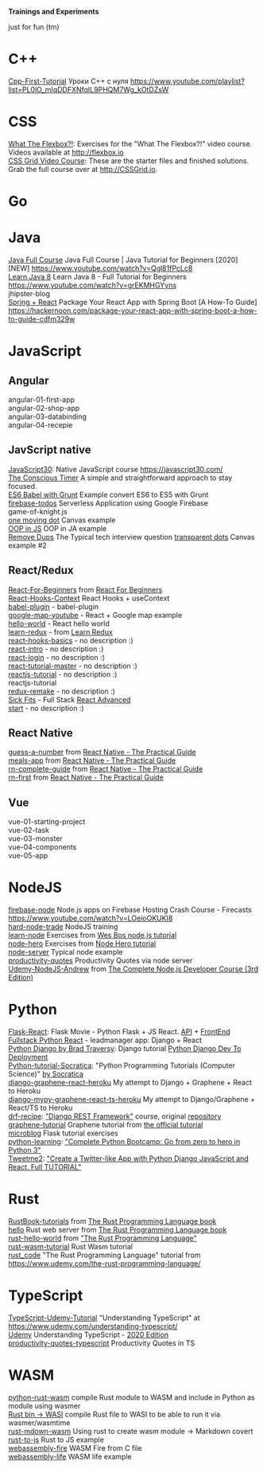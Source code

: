 **Trainings and Experiments**

just for fun (tm)



# C++

[Cpp-First-Tutorial](https://github.com/e1r0nd/tranings-and-experiments/tree/master/Cpp/Cpp-First-Tutorial) Уроки C++ с нуля
https://www.youtube.com/playlist?list=PL0lO_mIqDDFXNfqIL9PHQM7Wg_kOtDZsW

# CSS

[What The Flexbox?!](https://github.com/e1r0nd/tranings-and-experiments/tree/master/CSS/Flexbox-training): Exercises for the "What The Flexbox?!" video course. Videos available at http://flexbox.io
<br>
[CSS Grid Video Course](https://github.com/e1r0nd/tranings-and-experiments/tree/master/CSS/grid-css): These are the starter files and finished solutions. Grab the full course over at http://CSSGrid.io.

# Go
# Java

[Java Full Course](https://github.com/e1r0nd/tranings-and-experiments/tree/master/Java/java-se-beginner-course) Java Full Course | Java Tutorial for Beginners [2020] [NEW] https://www.youtube.com/watch?v=Qgl81fPcLc8<br>
[Learn Java 8](https://github.com/e1r0nd/tranings-and-experiments/tree/master/Java/java8-beginner-course) Learn Java 8 - Full Tutorial for Beginners https://www.youtube.com/watch?v=grEKMHGYyns<br>
jhipster-blog<br>
[Spring + React](https://github.com/e1r0nd/tranings-and-experiments/tree/master/Java/spring-react) Package Your React App with Spring Boot [A How-To Guide] https://hackernoon.com/package-your-react-app-with-spring-boot-a-how-to-guide-cdfm329w

# JavaScript

## Angular
angular-01-first-app<br>
angular-02-shop-app<br>
angular-03-databinding<br>
angular-04-recepie<br>
## JavScript native

[JavaScript30](https://github.com/e1r0nd/tranings-and-experiments/tree/master/JavaScript/JavaScript30): Native JavaScript course https://javascript30.com/
<br>
[The Conscious Timer](https://github.com/e1r0nd/tranings-and-experiments/tree/master/JavaScript/c-timer) A simple and straightforward approach to stay focused.<br>
[ES6 Babel with Grunt](https://github.com/e1r0nd/tranings-and-experiments/tree/master/JavaScript/es6-babel-grunt) Example convert ES6 to ES5 with Grunt<br>
[firebase-todos](https://github.com/e1r0nd/tranings-and-experiments/tree/master/JavaScript/firebase-todos) Serverless Application using Google Firebase<br>
game-of-knight.js<br>
[one moving dot](https://github.com/e1r0nd/tranings-and-experiments/tree/master/JavaScript/one%20moving%20dot) Canvas example<br>
[OOP in JS](https://github.com/e1r0nd/tranings-and-experiments/tree/master/JavaScript/oop) OOP in JA example<br>
[Remove Dups](https://github.com/e1r0nd/tranings-and-experiments/tree/master/JavaScript/removeDups.js) The Typical tech interview question
[transparent dots](https://github.com/e1r0nd/tranings-and-experiments/tree/master/JavaScript/transparent%20dots) Canvas example #2<br>


## React/Redux

[React-For-Beginners](https://github.com/e1r0nd/tranings-and-experiments/tree/master/React-Redux/React-For-Beginners) from [React For Beginners](https://reactforbeginners.com/)<br>
[React-Hooks-Context](https://github.com/e1r0nd/tranings-and-experiments/tree/master/React-Redux/React-Hooks-Context) React Hooks + useContext<br>
[babel-plugin](https://github.com/e1r0nd/tranings-and-experiments/tree/master/React-Redux/babel-plugin) - babel-plugin<br>
[google-map-youtube](https://github.com/e1r0nd/tranings-and-experiments/tree/master/React-Redux/google-map-youtube) - React + Google map example<br>
[hello-world](https://github.com/e1r0nd/tranings-and-experiments/tree/master/React-Redux/hello-world) - React hello world<br>
[learn-redux](https://github.com/e1r0nd/tranings-and-experiments/tree/master/React-Redux/learn-redux) - from [Learn Redux](https://learnredux.com/)<br>
[react-hooks-basics](https://github.com/e1r0nd/tranings-and-experiments/tree/master/React-Redux/react-hooks-basics) - no description :)<br>
[react-intro](https://github.com/e1r0nd/tranings-and-experiments/tree/master/React-Redux/react-intro) - no description :)<br>
[react-login](https://github.com/e1r0nd/tranings-and-experiments/tree/master/React-Redux/react-login) - no description :)<br>
[react-tutorial-master](https://github.com/e1r0nd/tranings-and-experiments/tree/master/React-Redux/react-tutorial-master) - no description :)<br>
[reactjs-tutorial](https://github.com/e1r0nd/tranings-and-experiments/tree/master/React-Redux/reactjs-tutorial) - no description :)<br>
reactjs-tutorial<br>
[redux-remake](https://github.com/e1r0nd/tranings-and-experiments/tree/master/React-Redux/redux-remake) - no description :)<br>
[Sick Fits](https://github.com/e1r0nd/tranings-and-experiments/tree/master/React-Redux/sick-fits--wesbos-advanced-react) - Full Stack [React Advanced](https://advancedreact.com/)<br>
[start](https://github.com/e1r0nd/tranings-and-experiments/tree/master/React-Redux/start) - no description :)<br>

## React Native

[guess-a-number](https://github.com/e1r0nd/tranings-and-experiments/tree/master/ReactNative/guess-a-number) from [React Native - The Practical Guide](https://www.udemy.com/course/react-native-the-practical-guide/)<br>
[meals-app](https://github.com/e1r0nd/tranings-and-experiments/tree/master/ReactNative/meals-app) from [React Native - The Practical Guide](https://www.udemy.com/course/react-native-the-practical-guide/)<br>
[rn-complete-guide](https://github.com/e1r0nd/tranings-and-experiments/tree/master/ReactNative/rn-complete-guide) from [React Native - The Practical Guide](https://www.udemy.com/course/react-native-the-practical-guide/)<br>
[rn-first](https://github.com/e1r0nd/tranings-and-experiments/tree/master/ReactNative/rn-first) from [React Native - The Practical Guide](https://www.udemy.com/course/react-native-the-practical-guide/)<br>

## Vue
vue-01-starting-project<br>
vue-02-task<br>
vue-03-monster<br>
vue-04-components<br>
vue-05-app<br>

# NodeJS

[firebase-node](https://github.com/e1r0nd/tranings-and-experiments/tree/master/NodeJS/firebase-node) Node.js apps on Firebase Hosting Crash Course - Firecasts https://www.youtube.com/watch?v=LOeioOKUKI8<br>
[hard-node-trade](https://github.com/e1r0nd/tranings-and-experiments/tree/master/NodeJS/hard-node-trade) NodeJS training<br>
[learn-node](https://github.com/e1r0nd/tranings-and-experiments/tree/master/NodeJS/learn-node) Exercises from [Wes Bos node.js tutorial](https://learnnode.com/)<br>
[node-hero](https://github.com/e1r0nd/tranings-and-experiments/tree/master/NodeJS/node-hero) Exercises from [Node Hero tutorial](https://github.com/devSchacht/translations/tree/master/node-hero)<br>
[node-server](https://github.com/e1r0nd/tranings-and-experiments/tree/master/NodeJS/node-server) Typical node example<br>
[productivity-quotes](https://github.com/e1r0nd/tranings-and-experiments/tree/master/NodeJS/productivity-quotes) Productivity Quotes via node server<br>
[Udemy-NodeJS-Andrew](https://github.com/e1r0nd/tranings-and-experiments/tree/master/NodeJS/Udemy-NodeJS-Andrew) from [The Complete Node.js Developer Course (3rd Edition)](https://www.udemy.com/course/the-complete-nodejs-developer-course-2/)

# Python

[Flask-React](https://github.com/e1r0nd/tranings-and-experiments/tree/master/Python/Flask-React): Flask Movie - Python Flask + JS React. [API](https://www.youtube.com/watch?v=Urx8Kj00zsI) + [FrontEnd](https://www.youtube.com/watch?v=06pWsB_hoD4)<br>
[Fullstack Python React](https://github.com/e1r0nd/tranings-and-experiments/tree/master/Python/Fullstack-Python-React) - leadmanager app: Django + React<br>
[Python Django by Brad Traversy](https://github.com/e1r0nd/tranings-and-experiments/tree/master/Python/Python-Django-Brad-Traversy): Django tutorial [Python Django Dev To Deployment](https://www.udemy.com/course/python-django-dev-to-deployment/l)<br>
[Python-tutorial-Socratica](https://github.com/e1r0nd/tranings-and-experiments/tree/master/Python/Python-tutorial-Socratica): "Python Programming Tutorials (Computer Science)" [by Socratica](https://www.youtube.com/playlist?list=PLi01XoE8jYohWFPpC17Z-wWhPOSuh8Er-)<br>
[django-graphene-react-heroku](https://github.com/e1r0nd/tranings-and-experiments/tree/master/Python/django-graphene-react-heroku) My attempt to Django + Graphene + React to Heroku<br>
[django-mypy-graphene-react-ts-heroku](https://github.com/e1r0nd/tranings-and-experiments/tree/master/Python/django-mypy-graphene-react-ts-heroku) My attempt to Django/Graphene + React/TS to Heroku<br>
[drf-recipe](https://github.com/e1r0nd/tranings-and-experiments/tree/master/Python/drf-recipe): ["Django REST Framework"](https://www.udemy.com/course/django-python-advanced/) course, original [repository](https://github.com/LondonAppDeveloper/recipe-app-api)<br>
[graphene-tutorial](https://github.com/e1r0nd/tranings-and-experiments/tree/master/Python/graphene-tutorial) Graphene tutorial from [the official tutorial](https://www.howtographql.com/graphql-python/0-introduction/)<br>
[microblog](https://github.com/e1r0nd/tranings-and-experiments/tree/master/Python/microblog) Flask tutorial exercises<br>
[python-learning](https://github.com/e1r0nd/tranings-and-experiments/tree/master/Python/python-learning): ["Complete Python Bootcamp: Go from zero to hero in Python 3"](https://www.udemy.com/complete-python-bootcamp/)<br>
[Tweetme2](https://github.com/e1r0nd/tranings-and-experiments/tree/master/Python/tweet2): ["Create a Twitter-like App with Python Django JavaScript and React. Full TUTORIAL"](https://www.youtube.com/watch?v=f1R_bykXHGE)


# Rust

[RustBook-tutorials](https://github.com/e1r0nd/tranings-and-experiments/tree/master/Rust/RustBook-tutorials) from [The Rust Programming Language book](https://doc.rust-lang.org/book/)<br>
[hello](https://github.com/e1r0nd/tranings-and-experiments/tree/master/Rust/hello) Rust web server from [The Rust Programming Language book](https://doc.rust-lang.org/book/)<br>
[rust-hello-world](https://github.com/e1r0nd/tranings-and-experiments/tree/master/Rust/rust-hello-world) from ["The Rust Programming Language"](https://www.udemy.com/rust-lang/)<br>
[rust-wasm-tutorial](https://github.com/e1r0nd/tranings-and-experiments/tree/master/Rust/rust-wasm-tutorial) Rust Wasm tutorial<br>
[rust_code](https://github.com/e1r0nd/tranings-and-experiments/tree/master/Rust/rust_code) "The Rust Programming Language" tutorial from https://www.udemy.com/the-rust-programming-language/

# TypeScript

[TypeScript-Udemy-Tutorial](https://github.com/e1r0nd/tranings-and-experiments/tree/master/TypeScript/TypeScript-Udemy-Tutorial) "Understanding TypeScript" at https://www.udemy.com/understanding-typescript/<br>
[Udemy](https://github.com/e1r0nd/tranings-and-experiments/tree/master/TypeScript/Udemy) Understanding TypeScript - [2020 Edition](https://www.udemy.com/course/understanding-typescript/)<br>
[productivity-quotes-typescript](https://github.com/e1r0nd/tranings-and-experiments/tree/master/TypeScript/productivity-quotes-typescript) Productivity Quotes in TS

# WASM

[python-rust-wasm](https://github.com/e1r0nd/tranings-and-experiments/tree/master/WASM/python-rust-wasm) compile Rust module to WASM and include in Python as module using wasmer<br>
[Rust bin -> WASI](https://github.com/e1r0nd/tranings-and-experiments/tree/master/WASM/rust-bin-wasi) compile Rust file to WASI to be able to run it via wasmer/wasmtime<br>
[rust-mdown-wasm](https://github.com/e1r0nd/tranings-and-experiments/tree/master/WASM/rust-mdown-wasm) Using rust to create wasm module -> Markdown covert
[rust-to-js](https://github.com/e1r0nd/tranings-and-experiments/tree/master/WASM/rust-to-js) Rust to JS example<br>
[webassembly-fire](https://github.com/e1r0nd/tranings-and-experiments/tree/master/WASM/webassembly-fire) WASM Fire from C file<br>
[webassembly-life](https://github.com/e1r0nd/tranings-and-experiments/tree/master/WASM/webassembly-life) WASM life example<br>
